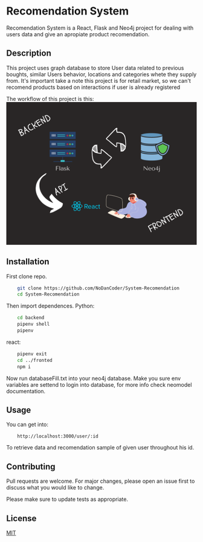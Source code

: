 # Recomendation System

Recomendation System is a React, Flask and Neo4j project for dealing with users data and give an apropiate product recomendation.

## Description

This project uses graph database to store User data related to previous boughts, similar Users behavior, locations and categories whete they supply from. It's important take a note this project is for retail market, so we can't recomend products based on interactions if user is already registered

The workflow of this project is this:
![flow chart](flowchart.png)

## Installation

First clone repo.

```bash
    git clone https://github.com/NoDanCoder/System-Recomendation
    cd System-Recomendation
```
Then import dependences.
Python:
```bash
    cd backend
    pipenv shell
    pipenv
```
react:
```bash
    pipenv exit
    cd ../fronted
    npm i
```
Now run databaseFill.txt into your neo4j database.
Make you sure env variables are settend to login into database, for more info check neomodel documentation.

## Usage

You can get into:
```
    http://localhost:3000/user/:id
```

To retrieve data and recomendation sample of given user throughout his id.

## Contributing
Pull requests are welcome. For major changes, please open an issue first to discuss what you would like to change.

Please make sure to update tests as appropriate.

## License
[MIT](https://choosealicense.com/licenses/mit/)
